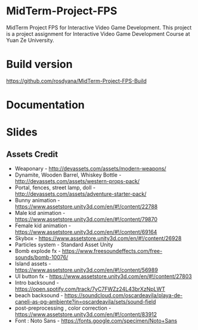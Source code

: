 # MidTerm-Project-FPS
MidTerm Project FPS for Interactive Video Game Development. This project is a project assignment for Interactive Video Game Development Course at Yuan Ze University.

# Build version
https://github.com/rosdyana/MidTerm-Project-FPS-Build

# Documentation

# Slides

## Assets Credit
- Weaponary - http://devassets.com/assets/modern-weapons/
- Dynamite, Wooden Barrel, Whiskey Bottle - http://devassets.com/assets/western-props-pack/
- Portal, fences, street lamp, doll - http://devassets.com/assets/adventure-starter-pack/
- Bunny animation - https://www.assetstore.unity3d.com/en/#!/content/22788
- Male kid animation - https://www.assetstore.unity3d.com/en/#!/content/79870
- Female kid animation - https://www.assetstore.unity3d.com/en/#!/content/69164
- Skybox - https://www.assetstore.unity3d.com/en/#!/content/26928
- Particles system - Standard Asset Unity
- Bomb explode fx - https://www.freesoundeffects.com/free-sounds/bomb-10076/
- Island assets - https://www.assetstore.unity3d.com/en/#!/content/56989
- UI button fx - https://www.assetstore.unity3d.com/en/#!/content/27803
- Intro backsound - https://open.spotify.com/track/7yC7FWZz24L43brXzNpLWT
- beach backsound - https://soundcloud.com/oscardeavila/playa-de-caneli-as-pg-ambiente?in=oscardeavila/sets/sound-field
- post-preprocessing , color correction - https://www.assetstore.unity3d.com/en/#!/content/83912
- Font : Noto Sans - https://fonts.google.com/specimen/Noto+Sans
